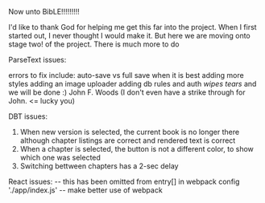Now unto BibLE!!!!!!!!!

I'd like to thank God for helping me get this far into the project. When I first started out, I never thought I would make it. But here we are moving onto stage two! of the project.
There is much more to do

ParseText issues:

errors to fix include:
auto-save vs full save when it is best
adding more styles
adding an image uploader
adding db rules and auth
*wipes tears* and we will be done :)
John F. Woods (I don't even have a strike through for John. <= lucky you)


DBT issues:
1. When new version is selected, the current book is no longer there although chapter listings are
correct and rendered text is correct
2. When a chapter is selected, the button is not a different color, to show which one was selected
3. Switching bettween chapters has a 2-sec delay

React issues:
-- this has been omitted from entry[] in webpack config
    './app/index.js'
-- make better use of webpack